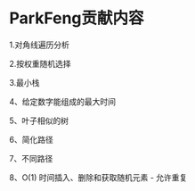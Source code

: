 # ParkFeng贡献内容



1.对角线遍历分析

2.按权重随机选择

3.最小栈

4、给定数字能组成的最大时间

5、叶子相似的树

6、简化路径

7、不同路径

8、O(1) 时间插入、删除和获取随机元素 - 允许重复